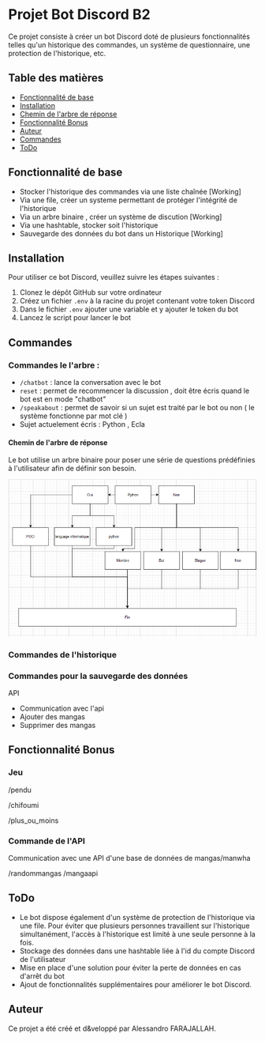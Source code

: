 # Projet Bot Discord B2

Ce projet consiste à créer un bot Discord doté de plusieurs fonctionnalités telles qu'un historique des commandes, un système de questionnaire, une protection de l'historique, etc.

## Table des matières
- [Fonctionnalité de base](#fonctionnalité-de-base)
- [Installation](#installation)
- [Chemin de l'arbre de réponse](#chemin-de-larbre-de-réponse)
- [Fonctionnalité Bonus](#fonctionnalité-bonus)
- [Auteur](#auteur)
- [Commandes](#commandes)
- [ToDo](#todo)

## Fonctionnalité de base


- Stocker l'historique des commandes via une liste chaînée   [Working]
- Via une file, créer un systeme permettant de protéger l'intégrité de l'historique
- Via un arbre binaire , créer un système de discution  [Working]
- Via une hashtable, stocker soit l'historique
- Sauvegarde des données du bot dans un Historique [Working]

## Installation

Pour utiliser ce bot Discord, veuillez suivre les étapes suivantes :

1. Clonez le dépôt GitHub sur votre ordinateur
2. Créez un fichier `.env` à la racine du projet contenant votre token Discord
3. Dans le fichier `.env` ajouter une variable et y ajouter le token du bot
4. Lancez le script pour lancer le bot


## Commandes

### Commandes le l'arbre :

- `/chatbot` : lance la conversation avec le bot
- `reset` : permet de recommencer la discussion , doit être écris quand le bot est en mode "chatbot"
- `/speakabout` : permet de savoir si un sujet est traité par le bot ou non ( le système fonctionne par mot clé )
- Sujet actuelement écris : Python , Ecla 

#### Chemin de l'arbre de réponse

Le bot utilise un arbre binaire pour poser une série de questions prédéfinies à l'utilisateur afin de définir son besoin. 


![Image Arbre](./image/Arbre.PNG)

### Commandes de l'historique

### Commandes pour la sauvegarde des données


API

- Communication avec l'api
- Ajouter des mangas 
- Supprimer des mangas

## Fonctionnalité Bonus

### Jeu

/pendu 

/chifoumi 

/plus_ou_moins


### Commande de l'API
Communication avec une API d'une base de données de mangas/manwha


/randommangas
/mangaapi


## ToDo
- Le bot dispose également d'un système de protection de l'historique via une file. Pour éviter que plusieurs personnes travaillent sur l'historique simultanément, l'accès à l'historique est limité à une seule personne à la fois.
- Stockage des données dans une hashtable liée à l'id du compte Discord de l'utilisateur
- Mise en place d'une solution pour éviter la perte de données en cas d'arrêt du bot
- Ajout de fonctionnalités supplémentaires pour améliorer le bot Discord.


## Auteur

Ce projet a été créé et d&veloppé par Alessandro FARAJALLAH.

